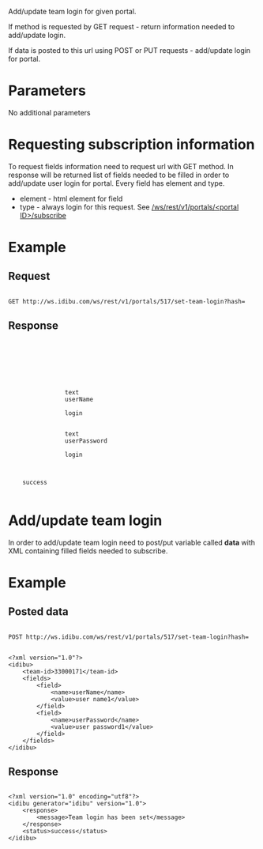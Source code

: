 <p>Add/update team login for given portal.</p>
<p>If method is requested by GET request - return information needed to add/update login.</p>
<p>If data is posted to this url using POST or PUT requests - add/update login for portal.</p>
<h1>
	Parameters</h1>
<p>No additional parameters</p>
<h1>
	Requesting subscription information</h1>
<p>To request fields information need to request&nbsp;url&nbsp;with GET method. In response will be returned list of fields needed to be filled in order to add/update user login for portal. Every field has element and type.</p>
<ul>
	<li>
		element - html element for field</li>
	<li>
		type - always login for this request. See&nbsp;<a href="/docs/wsrestv1portalssubscribe-get-subscription-information-specified-portalsubscribe-portal">/ws/rest/v1/portals/&lt;portal ID&gt;/subscribe</a></li>
</ul>
<h1>
	Example</h1>
<h2>
	Request</h2>
<pre>
<code>
GET http://ws.idibu.com/ws/rest/v1/portals/517/set-team-login?hash=<your hash>
</code></pre>
<h2>
	Response</h2>
<pre>
<code type="xml">
<?xml version="1.0" encoding="utf8"?>
<idibu generator="idibu" version="1.0">
    <response>
        <help></help>
        <fields>
            <field>
                <element>text</element>
                <name></name><name>userName</name><title></title>
                <maxchars></maxchars>
                <type>login</type>
            </field>
            <field>
                <element>text</element>
                <name></name><name>userPassword</name><title></title>
                <maxchars></maxchars>
                <type>login</type>
            </field>
        </fields>
    </response>
    <status>success</status>
</idibu>
</code></pre>
<h1 class="p1">
	Add/update team login</h1>
<p class="p2">In order to add/update team login need to post/put variable called <b>data</b> with XML containing filled fields needed to subscribe.</p>
<h1>
	Example</h1>
<h2>
	Posted data</h2>
<pre>
<code>
POST http://ws.idibu.com/ws/rest/v1/portals/517/set-team-login?hash=<your hash>
</code></pre>
<pre>
<code type="xml">
&lt;?xml version=&quot;1.0&quot;?&gt;
&lt;idibu&gt;
    &lt;team-id&gt;33000171&lt;/team-id&gt;
    &lt;fields&gt;
        &lt;field&gt;
            &lt;name&gt;userName&lt;/name&gt;
            &lt;value&gt;user name1&lt;/value&gt;
        &lt;/field&gt;
        &lt;field&gt;
            &lt;name&gt;userPassword&lt;/name&gt;
            &lt;value&gt;user password1&lt;/value&gt;
        &lt;/field&gt;
    &lt;/fields&gt;
&lt;/idibu&gt;
</code></pre>
<h2>
	Response</h2>
<pre>
<code type="xml">
&lt;?xml version=&quot;1.0&quot; encoding=&quot;utf8&quot;?&gt;
&lt;idibu generator=&quot;idibu&quot; version=&quot;1.0&quot;&gt;
    &lt;response&gt;
        &lt;message&gt;Team login has been set&lt;/message&gt;
    &lt;/response&gt;
    &lt;status&gt;success&lt;/status&gt;
&lt;/idibu&gt;
</code></pre>
